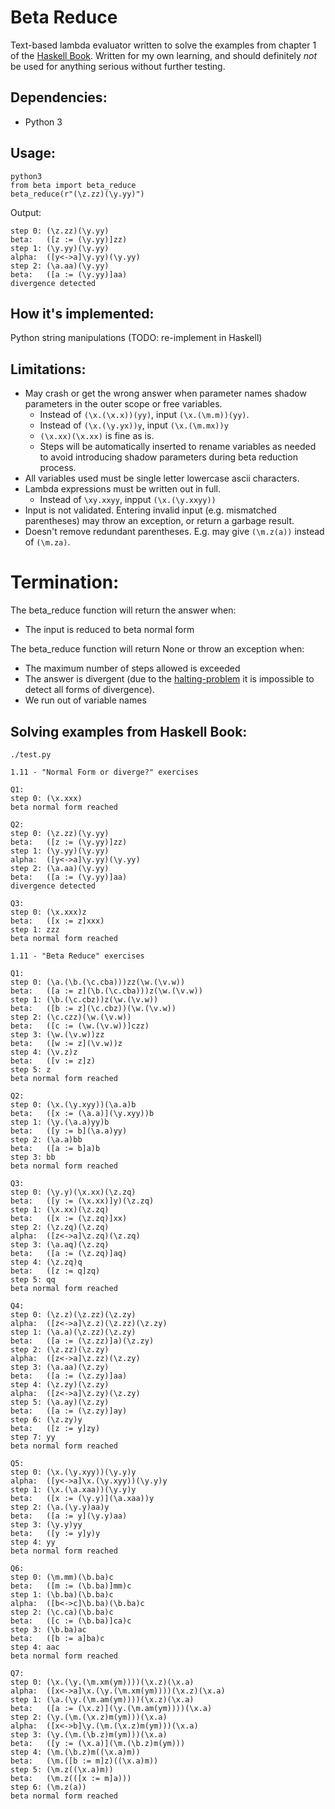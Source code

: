 # Beta Reduce

Text-based lambda evaluator written to solve the examples from chapter 1 of the [Haskell Book](http://haskellbook.com/). Written for my own learning, and should definitely *not* be used for anything serious without further testing.

## Dependencies:

* Python 3

## Usage:

```
python3
from beta import beta_reduce
beta_reduce(r"(\z.zz)(\y.yy)")
```

Output:
```
step 0: (\z.zz)(\y.yy)
beta:   ([z := (\y.yy)]zz)
step 1: (\y.yy)(\y.yy)
alpha:  ([y<->a]\y.yy)(\y.yy)
step 2: (\a.aa)(\y.yy)
beta:   ([a := (\y.yy)]aa)
divergence detected
```

## How it's implemented:

Python string manipulations (TODO: re-implement in Haskell)

## Limitations:

* May crash or get the wrong answer when parameter names shadow parameters in the outer scope or free variables.
  * Instead of `(\x.(\x.x))(yy)`, input `(\x.(\m.m))(yy)`.
  * Instead of `(\x.(\y.yx))y`, input `(\x.(\m.mx))y`
  * `(\x.xx)(\x.xx)` is fine as is.
  * Steps will be automatically inserted to rename variables as needed to avoid introducing shadow parameters during beta reduction process.
* All variables used must be single letter lowercase ascii characters.
* Lambda expressions must be written out in full.
  * Instead of `\xy.xxyy`, inpput `(\x.(\y.xxyy))`
* Input is not validated. Entering invalid input (e.g. mismatched parentheses) may throw an exception, or return a garbage result.
* Doesn't remove redundant parentheses. E.g. may give `(\m.z(a))` instead of `(\m.za)`.

# Termination:

The beta_reduce function will return the answer when:
* The input is reduced to beta normal form

The beta_reduce function will return None or throw an exception when:
* The maximum number of steps allowed is exceeded
* The answer is divergent (due to the [halting-problem](https://en.wikipedia.org/wiki/Halting_problem) it is impossible to detect all forms of divergence).
* We run out of variable names

## Solving examples from Haskell Book:

`./test.py`

```
1.11 - "Normal Form or diverge?" exercises

Q1:
step 0: (\x.xxx)
beta normal form reached

Q2:
step 0: (\z.zz)(\y.yy)
beta:   ([z := (\y.yy)]zz)
step 1: (\y.yy)(\y.yy)
alpha:  ([y<->a]\y.yy)(\y.yy)
step 2: (\a.aa)(\y.yy)
beta:   ([a := (\y.yy)]aa)
divergence detected

Q3:
step 0: (\x.xxx)z
beta:   ([x := z]xxx)
step 1: zzz
beta normal form reached

1.11 - "Beta Reduce" exercises

Q1:
step 0: (\a.(\b.(\c.cba)))zz(\w.(\v.w))
beta:   ([a := z](\b.(\c.cba)))z(\w.(\v.w))
step 1: (\b.(\c.cbz))z(\w.(\v.w))
beta:   ([b := z](\c.cbz))(\w.(\v.w))
step 2: (\c.czz)(\w.(\v.w))
beta:   ([c := (\w.(\v.w))]czz)
step 3: (\w.(\v.w))zz
beta:   ([w := z](\v.w))z
step 4: (\v.z)z
beta:   ([v := z]z)
step 5: z
beta normal form reached

Q2:
step 0: (\x.(\y.xyy))(\a.a)b
beta:   ([x := (\a.a)](\y.xyy))b
step 1: (\y.(\a.a)yy)b
beta:   ([y := b](\a.a)yy)
step 2: (\a.a)bb
beta:   ([a := b]a)b
step 3: bb
beta normal form reached

Q3:
step 0: (\y.y)(\x.xx)(\z.zq)
beta:   ([y := (\x.xx)]y)(\z.zq)
step 1: (\x.xx)(\z.zq)
beta:   ([x := (\z.zq)]xx)
step 2: (\z.zq)(\z.zq)
alpha:  ([z<->a]\z.zq)(\z.zq)
step 3: (\a.aq)(\z.zq)
beta:   ([a := (\z.zq)]aq)
step 4: (\z.zq)q
beta:   ([z := q]zq)
step 5: qq
beta normal form reached

Q4:
step 0: (\z.z)(\z.zz)(\z.zy)
alpha:  ([z<->a]\z.z)(\z.zz)(\z.zy)
step 1: (\a.a)(\z.zz)(\z.zy)
beta:   ([a := (\z.zz)]a)(\z.zy)
step 2: (\z.zz)(\z.zy)
alpha:  ([z<->a]\z.zz)(\z.zy)
step 3: (\a.aa)(\z.zy)
beta:   ([a := (\z.zy)]aa)
step 4: (\z.zy)(\z.zy)
alpha:  ([z<->a]\z.zy)(\z.zy)
step 5: (\a.ay)(\z.zy)
beta:   ([a := (\z.zy)]ay)
step 6: (\z.zy)y
beta:   ([z := y]zy)
step 7: yy
beta normal form reached

Q5:
step 0: (\x.(\y.xyy))(\y.y)y
alpha:  ([y<->a]\x.(\y.xyy))(\y.y)y
step 1: (\x.(\a.xaa))(\y.y)y
beta:   ([x := (\y.y)](\a.xaa))y
step 2: (\a.(\y.y)aa)y
beta:   ([a := y](\y.y)aa)
step 3: (\y.y)yy
beta:   ([y := y]y)y
step 4: yy
beta normal form reached

Q6:
step 0: (\m.mm)(\b.ba)c
beta:   ([m := (\b.ba)]mm)c
step 1: (\b.ba)(\b.ba)c
alpha:  ([b<->c]\b.ba)(\b.ba)c
step 2: (\c.ca)(\b.ba)c
beta:   ([c := (\b.ba)]ca)c
step 3: (\b.ba)ac
beta:   ([b := a]ba)c
step 4: aac
beta normal form reached

Q7:
step 0: (\x.(\y.(\m.xm(ym))))(\x.z)(\x.a)
alpha:  ([x<->a]\x.(\y.(\m.xm(ym))))(\x.z)(\x.a)
step 1: (\a.(\y.(\m.am(ym))))(\x.z)(\x.a)
beta:   ([a := (\x.z)](\y.(\m.am(ym))))(\x.a)
step 2: (\y.(\m.(\x.z)m(ym)))(\x.a)
alpha:  ([x<->b]\y.(\m.(\x.z)m(ym)))(\x.a)
step 3: (\y.(\m.(\b.z)m(ym)))(\x.a)
beta:   ([y := (\x.a)](\m.(\b.z)m(ym)))
step 4: (\m.(\b.z)m((\x.a)m))
beta:   (\m.([b := m]z)((\x.a)m))
step 5: (\m.z((\x.a)m))
beta:   (\m.z(([x := m]a)))
step 6: (\m.z(a))
beta normal form reached
```
